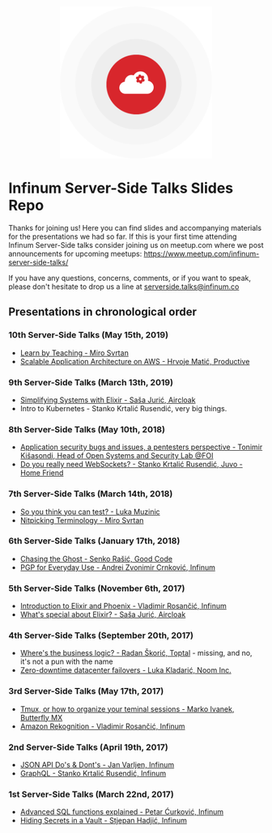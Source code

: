 <p align="center">
  <img width="300" src="assets/logo.png" />
  <h1>Infinum Server-Side Talks Slides Repo</h1>
</p>

Thanks for joining us! Here you can find slides and accompanying materials for the presentations we had so far. If this is your first time attending Infinum Server-Side talks consider joining us on meetup.com where we post announcements for upcoming meetups: https://www.meetup.com/infinum-server-side-talks/

If you have any questions, concerns, comments, or if you want to speak, please don't hesitate to drop us a line at serverside.talks@infinum.co

## Presentations in chronological order

### 10th Server-Side Talks (May 15th, 2019)
- [Learn by Teaching - Miro Svrtan](talks-10/learn-by-teaching.txt)
- [Scalable Application Architecture on AWS - Hrvoje Matić, Productive](talks-10/scalable-application-architecture-on-aws.pdf)

### 9th Server-Side Talks (March 13th, 2019)
- [Simplifying Systems with Elixir - Saša Jurić, Aircloak](talks-09/simplifying-systems-with-elixir.pdf)
- Intro to Kubernetes - Stanko Krtalić Rusendić, very big things.

### 8th Server-Side Talks (May 10th, 2018)
- [Application security bugs and issues, a pentesters perspective - Tonimir Kišasondi, Head of Open Systems and Security Lab @FOI](talks-08/appspec-from-pentesters-perspective.pdf)
- [Do you really need WebSockets? - Stanko Krtalić Rusendić, Juvo - Home Friend](talks-08/do-you-really-need-websockets.pdf)

### 7th Server-Side Talks (March 14th, 2018)
- [So you think you can test? - Luka Muzinic](talks-07/so-you-think-you-can-test.pdf)
- [Nitpicking Terminology - Miro Svrtan](talks-07/nitpicking-terminology.txt)

### 6th Server-Side Talks (January 17th, 2018)
- [Chasing the Ghost - Senko Rašić, Good Code](talks-06/chasing-the-ghost.pdf)
- [PGP for Everyday Use - Andrei Zvonimir Crnković, Infinum](talks-06/yubikey.pdf)

### 5th Server-Side Talks (November 6th, 2017)
- [Introduction to Elixir and Phoenix - Vladimir Rosančić, Infinum](talks-05/introduction-elixir-phoenix.pdf)
- [What's special about Elixir? - Saša Jurić, Aircloak](talks-05/whats-special-about-elixir.pdf)

### 4th Server-Side Talks (September 20th, 2017)
- [Where's the business logic? - Radan Škorić, Toptal](#) - missing, and no, it's not a pun with the name
- [Zero-downtime datacenter failovers - Luka Kladarić, Noom Inc.](talks-04/zerodowntime.pdf)

### 3rd Server-Side Talks (May 17th, 2017)
- [Tmux, or how to organize your teminal sessions - Marko Ivanek, Butterfly MX](talks-03/tmux-organize-sessions.txt)
- [Amazon Rekognition - Vladimir Rosančić, Infinum](talks-03/amazon-rekognition.pdf)

### 2nd Server-Side Talks (April 19th, 2017)
- [JSON API Do's & Dont's - Jan Varljen, Infinum](talks-02/jsonapi-dos-donts.pdf)
- [GraphQL - Stanko Krtalić Rusendić, Infinum](talks-02/graphql.pdf)

### 1st Server-Side Talks (March 22nd, 2017)
- [Advanced SQL functions explained - Petar Ćurković, Infinum](talks-01/advanced-sql-functions.pdf)
- [Hiding Secrets in a Vault - Stjepan Hadjić, Infinum](talks-01/hiding-secrets-in-vault.pdf)

